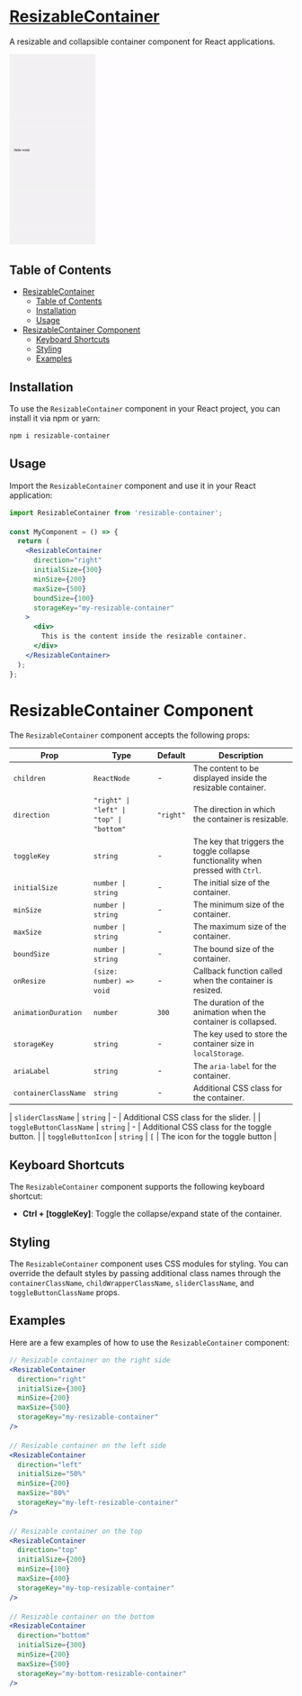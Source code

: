 # [ResizableContainer](https://olabayoji.github.io/resizable-container/)

A resizable and collapsible container component for React applications.

![Resizable Container Demo](src/assets/resizeable_container_demo.gif)

## Table of Contents

- [ResizableContainer](#resizablecontainer)
  - [Table of Contents](#table-of-contents)
  - [Installation](#installation)
  - [Usage](#usage)
- [ResizableContainer Component](#resizablecontainer-component)
  - [Keyboard Shortcuts](#keyboard-shortcuts)
  - [Styling](#styling)
  - [Examples](#examples)

## Installation

To use the `ResizableContainer` component in your React project, you can install it via npm or yarn:

```bash
npm i resizable-container
```

## Usage

Import the `ResizableContainer` component and use it in your React application:

```jsx
import ResizableContainer from 'resizable-container';

const MyComponent = () => {
  return (
    <ResizableContainer
      direction="right"
      initialSize={300}
      minSize={200}
      maxSize={500}
      boundSize={100}
      storageKey="my-resizable-container"
    >
      <div>
        This is the content inside the resizable container.
      </div>
    </ResizableContainer>
  );
};
```
# ResizableContainer Component

The `ResizableContainer` component accepts the following props:

| Prop                      | Type                                        | Default   | Description                                                                                  |
| ------------------------- | ------------------------------------------- | --------- | -------------------------------------------------------------------------------------------- |
| `children`                | `ReactNode`                                 | -         | The content to be displayed inside the resizable container.                                   |
| `direction`               | `"right" \| "left" \| "top" \| "bottom"`    | `"right"` | The direction in which the container is resizable.                                            |
| `toggleKey`               | `string`                                    | -         | The key that triggers the toggle collapse functionality when pressed with `Ctrl`.             |
| `initialSize`             | `number \| string`                          | -         | The initial size of the container.                                                            |
| `minSize`                 | `number \| string`                          | -         | The minimum size of the container.                                                            |
| `maxSize`                 | `number \| string`                          | -         | The maximum size of the container.                                                            |
| `boundSize`               | `number \| string`                          | -         | The bound size of the container.                                                              |
| `onResize`                | `(size: number) => void`                    | -         | Callback function called when the container is resized.                                       |
| `animationDuration`       | `number`                                    | `300`     | The duration of the animation when the container is collapsed.                                |
| `storageKey`              | `string`                                    | -         | The key used to store the container size in `localStorage`.                                   |
| `ariaLabel`               | `string`                                    | -         | The `aria-label` for the container.                                                           |
| `containerClassName`      | `string`                                    | -         | Additional CSS class for the container.                                                       |

| `sliderClassName`         | `string`                                    | -         | Additional CSS class for the slider.                                                          |
| `toggleButtonClassName`   | `string`                                    | -         | Additional CSS class for the toggle button.                                                   |
| `toggleButtonIcon`        | `string`                                    | `[`        | The icon for the toggle button                                                                |


## Keyboard Shortcuts

The `ResizableContainer` component supports the following keyboard shortcut:

- **Ctrl + [toggleKey]**: Toggle the collapse/expand state of the container.

## Styling

The `ResizableContainer` component uses CSS modules for styling. You can override the default styles by passing additional class names through the `containerClassName`, `childWrapperClassName`, `sliderClassName`, and `toggleButtonClassName` props.

## Examples

Here are a few examples of how to use the `ResizableContainer` component:

```jsx
// Resizable container on the right side
<ResizableContainer
  direction="right"
  initialSize={300}
  minSize={200}
  maxSize={500}
  storageKey="my-resizable-container"
/>

// Resizable container on the left side
<ResizableContainer
  direction="left"
  initialSize="50%"
  minSize={200}
  maxSize="80%"
  storageKey="my-left-resizable-container"
/>

// Resizable container on the top
<ResizableContainer
  direction="top"
  initialSize={200}
  minSize={100}
  maxSize={400}
  storageKey="my-top-resizable-container"
/>

// Resizable container on the bottom
<ResizableContainer
  direction="bottom"
  initialSize={300}
  minSize={200}
  maxSize={500}
  storageKey="my-bottom-resizable-container"
/>

